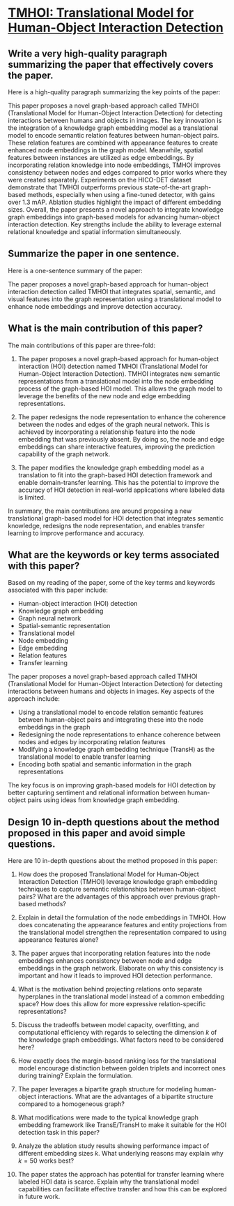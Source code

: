 # [TMHOI: Translational Model for Human-Object Interaction Detection](https://arxiv.org/abs/2303.04253)

## Write a very high-quality paragraph summarizing the paper that effectively covers the paper.

 Here is a high-quality paragraph summarizing the key points of the paper:

This paper proposes a novel graph-based approach called TMHOI (Translational Model for Human-Object Interaction Detection) for detecting interactions between humans and objects in images. The key innovation is the integration of a knowledge graph embedding model as a translational model to encode semantic relation features between human-object pairs. These relation features are combined with appearance features to create enhanced node embeddings in the graph model. Meanwhile, spatial features between instances are utilized as edge embeddings. By incorporating relation knowledge into node embeddings, TMHOI improves consistency between nodes and edges compared to prior works where they were created separately. Experiments on the HICO-DET dataset demonstrate that TMHOI outperforms previous state-of-the-art graph-based methods, especially when using a fine-tuned detector, with gains over 1.3 mAP. Ablation studies highlight the impact of different embedding sizes. Overall, the paper presents a novel approach to integrate knowledge graph embeddings into graph-based models for advancing human-object interaction detection. Key strengths include the ability to leverage external relational knowledge and spatial information simultaneously.


## Summarize the paper in one sentence.

 Here is a one-sentence summary of the paper:

The paper proposes a novel graph-based approach for human-object interaction detection called TMHOI that integrates spatial, semantic, and visual features into the graph representation using a translational model to enhance node embeddings and improve detection accuracy.


## What is the main contribution of this paper?

 The main contributions of this paper are three-fold:

1. The paper proposes a novel graph-based approach for human-object interaction (HOI) detection named TMHOI (Translational Model for Human-Object Interaction Detection). TMHOI integrates new semantic representations from a translational model into the node embedding process of the graph-based HOI model. This allows the graph model to leverage the benefits of the new node and edge embedding representations.

2. The paper redesigns the node representation to enhance the coherence between the nodes and edges of the graph neural network. This is achieved by incorporating a relationship feature into the node embedding that was previously absent. By doing so, the node and edge embeddings can share interactive features, improving the prediction capability of the graph network. 

3. The paper modifies the knowledge graph embedding model as a translation to fit into the graph-based HOI detection framework and enable domain-transfer learning. This has the potential to improve the accuracy of HOI detection in real-world applications where labeled data is limited.

In summary, the main contributions are around proposing a new translational graph-based model for HOI detection that integrates semantic knowledge, redesigns the node representation, and enables transfer learning to improve performance and accuracy.


## What are the keywords or key terms associated with this paper?

 Based on my reading of the paper, some of the key terms and keywords associated with this paper include:

- Human-object interaction (HOI) detection
- Knowledge graph embedding 
- Graph neural network
- Spatial-semantic representation
- Translational model
- Node embedding
- Edge embedding
- Relation features
- Transfer learning

The paper proposes a novel graph-based approach called TMHOI (Translational Model for Human-Object Interaction Detection) for detecting interactions between humans and objects in images. Key aspects of the approach include:

- Using a translational model to encode relation semantic features between human-object pairs and integrating these into the node embeddings in the graph
- Redesigning the node representations to enhance coherence between nodes and edges by incorporating relation features
- Modifying a knowledge graph embedding technique (TransH) as the translational model to enable transfer learning
- Encoding both spatial and semantic information in the graph representations

The key focus is on improving graph-based models for HOI detection by better capturing sentiment and relational information between human-object pairs using ideas from knowledge graph embedding.


## Design 10 in-depth questions about the method proposed in this paper and avoid simple questions.

 Here are 10 in-depth questions about the method proposed in this paper:

1. How does the proposed Translational Model for Human-Object Interaction Detection (TMHOI) leverage knowledge graph embedding techniques to capture semantic relationships between human-object pairs? What are the advantages of this approach over previous graph-based methods?

2. Explain in detail the formulation of the node embeddings in TMHOI. How does concatenating the appearance features and entity projections from the translational model strengthen the representation compared to using appearance features alone? 

3. The paper argues that incorporating relation features into the node embeddings enhances consistency between node and edge embeddings in the graph network. Elaborate on why this consistency is important and how it leads to improved HOI detection performance.

4. What is the motivation behind projecting relations onto separate hyperplanes in the translational model instead of a common embedding space? How does this allow for more expressive relation-specific representations? 

5. Discuss the tradeoffs between model capacity, overfitting, and computational efficiency with regards to selecting the dimension $k$ of the knowledge graph embeddings. What factors need to be considered here?

6. How exactly does the margin-based ranking loss for the translational model encourage distinction between golden triplets and incorrect ones during training? Explain the formulation.  

7. The paper leverages a bipartite graph structure for modeling human-object interactions. What are the advantages of a bipartite structure compared to a homogeneous graph?

8. What modifications were made to the typical knowledge graph embedding framework like TransE/TransH to make it suitable for the HOI detection task in this paper?

9. Analyze the ablation study results showing performance impact of different embedding sizes $k$. What underlying reasons may explain why $k=50$ works best? 

10. The paper states the approach has potential for transfer learning where labeled HOI data is scarce. Explain why the translational model capabilities can facilitate effective transfer and how this can be explored in future work.
